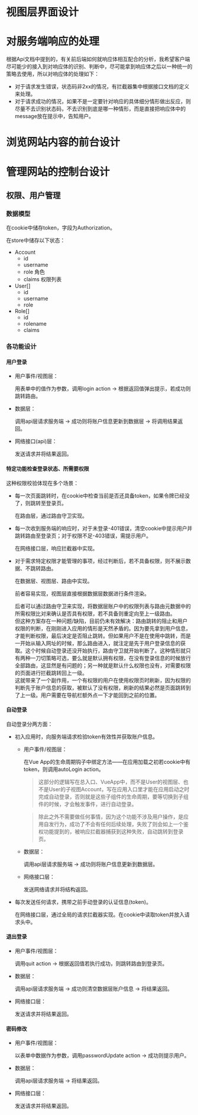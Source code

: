 # 视图层界面设计



# 对服务端响应的处理

根据Api文档中提到的，有关前后端如何就响应体相互配合的分析，我希望客户端尽可能少的接入到对响应体的识别、判断中，尽可能拿到响应体之后以一种统一的策略去使用，所以对响应体的处理如下：

- 对于请求发生错误，状态码非2xx的情况，有拦截器集中根据接口文档的定义来处理。
- 对于请求成功的情况，如果不是一定要针对响应的具体细分情形做出反应，则尽量不去识别状态码，不去识别到底是哪一种情形，而是直接把响应体中的message放在提示中，告知用户。

# 浏览网站内容的前台设计



# 管理网站的控制台设计

## 权限、用户管理

### 数据模型

在cookie中储存token，字段为Authorization。

在store中储存以下状态：

- Account
  - id
  - username
  - role 角色
  - claims 权限列表
- User[]
  - id
  - username
  - role
- Role[]
  - id
  - rolename
  - claims

### 各功能设计

#### 用户登录

- 用户事件/视图层：

  用表单中的值作为参数，调用login action → 根据返回值弹出提示，若成功则跳转路由。

- 数据层：

  调用api层请求服务端 → 成功则将账户信息更新到数据层 → 将调用结果返回。

- 网络接口(api)层：

  发送请求并将结果返回。

#### 特定功能检查登录状态、所需要权限

这种权限校验体现在多个场景：

- 每一次页面跳转时，在cookie中检查当前是否还具备token，如果令牌已经没了，则跳转至登录页。

  在路由层，通过路由守卫实现。

- 每一次收到服务端的响应时，对于未登录-401错误，清空cookie中提示用户并跳转路由至登录页；对于权限不足-403错误，需提示用户。

  在网络接口层，响应拦截器中实现。

- 对于需求特定权限才能管理的事项，经过判断后，若不具备权限，则不展示数据、不跳转路由。

  在数据层、视图层、路由中实现。
  
  前者容易实现，视图层直接根据数据层数据进行条件渲染。
  
  后者可以通过路由守卫来实现，将数据层账户中的权限列表与路由元数据中的所需权限比对来确认是否具有权限，若不具备则重定向至上一级路由。<br>但这种方案存在一种问题/缺陷，目前仍未有效解决：路由跳转的阻止和用户权限的判断，在刚刚进入应用的情形是天然矛盾的。因为要先拿到用户信息，才能判断权限，最后决定是否阻止跳转。但如果用户不是在使用中跳转，而是一开始从输入网址的时候，那么路由进入，就注定是先于用户登录信息的获取。这个时候自动登录还没开始执行，路由守卫就开始判断了。这种情形就只有两种一刀切策略可选，要么就是默认拥有权限，在没有登录信息的时候放行全部路由，这显然是有问题的；另一种就是默认什么权限也没有，对需要权限的页面进行拦截跳转回上一级。<br>这就带来了一个副作用，一个有权限的用户在使用权限页时刷新，因为权限的判断先于账户信息的获取，被默认了没有权限，刷新的结果必然是页面跳转到了上一级。用户需要在导航栏额外点一下才能回到之前的位置。

#### 自动登录

自动登录分两方面：

- 初入应用时，向服务端请求检验token有效性并获取账户信息。

  - 用户事件/视图层：

    在Vue App的生命周期钩子中绑定方法——在应用加载之初若cookie中有token，则调用autoLogin action。

    > 这部分的逻辑写在总入口、VueApp中，而不是User的视图层、也不是User的子视图Account，写在应用入口里才能在应用启动之时完成自动登录，否则就是这些子组件的生命周期，要等切换到子组件的时候，才会触发事件，进行自动登录。

    > 除此之外不需要做任何事情，因为这个功能不涉及用户操作，是应用自发行为，成功了不会有任何后续处理，失败了则会如上一个鉴权功能提到的，被响应拦截器捕获到这种失败，自动跳转到登录页。

  - 数据层：

    调用api层请求服务端 → 成功则将账户信息更新到数据层。

  - 网络接口层：

    发送网络请求并将结构返回。

- 每次发送任何请求，携带之前手动登录的认证信息(token)。

  在网络接口层，通过全局的请求拦截器实现。在cookie中读取token并放入请求头中。

#### 退出登录

- 用户事件/视图层：

  调用quit action → 根据返回值若执行成功，则跳转路由到登录页。

- 数据层：

  调用api层请求服务端 → 成功则清空数据层账户信息 → 将结果返回。

- 网络接口层：

  发送请求并将结果返回。

#### 密码修改

- 用户事件/视图层：

  以表单中数据作为参数，调用passwordUpdate action → 成功则提示用户。

- 数据层：

  调用api层请求服务端 → 将结果返回。

- 网络接口层：

  发送请求并将结果返回。

